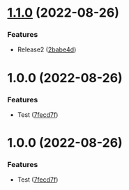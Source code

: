 # [1.1.0](https://github.com/AndTem/semantic-release-test/compare/v1.0.0...v1.1.0) (2022-08-26)


### Features

* Release2 ([2babe4d](https://github.com/AndTem/semantic-release-test/commit/2babe4d057f702a28bf3edf5c7f9c6e06be0c5c1))

# 1.0.0 (2022-08-26)


### Features

* Test ([7fecd7f](https://github.com/AndTem/semantic-release-test/commit/7fecd7fc9e76d826bbd063c9cd356bee35e83451))

# 1.0.0 (2022-08-26)


### Features

* Test ([7fecd7f](https://github.com/AndTem/semantic-release-test/commit/7fecd7fc9e76d826bbd063c9cd356bee35e83451))
